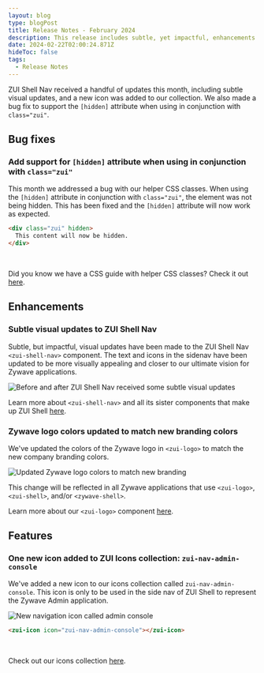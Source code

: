 ```yaml
---
layout: blog
type: blogPost
title: Release Notes - February 2024
description: This release includes subtle, yet impactful, enhancements to a couple components that affect ZUI Shell overall.
date: 2024-02-22T02:00:24.871Z
hideToc: false
tags:
  - Release Notes
---
```

ZUI Shell Nav received a handful of updates this month, including subtle visual updates, and a new icon was added to our collection. We also made a bug fix to support the `[hidden]` attribute when using in conjunction with `class="zui"`.

<docs-spacer></docs-spacer>

## Bug fixes

### Add support for `[hidden]` attribute when using in conjunction with `class="zui"`
This month we addressed a bug with our helper CSS classes. When using the `[hidden]` attribute in conjunction with `class="zui"`, the element was not being hidden. This has been fixed and the `[hidden]` attribute will now work as expected.
<br>

```html
<div class="zui" hidden>
  This content will now be hidden.
</div>
```

<br>

Did you know we have a CSS guide with helper CSS classes? Check it out [here](/design-system/developers/css-guide/).

<docs-spacer></docs-spacer>

## Enhancements

### Subtle visual updates to ZUI Shell Nav

Subtle, but impactful, visual updates have been made to the ZUI Shell Nav `<zui-shell-nav>` component. The text and icons in the sidenav have been updated to be more visually appealing and closer to our ultimate vision for Zywave applications.

![Before and after ZUI Shell Nav received some subtle visual updates](/images/2024-02-release-notes-shell-nav-visual-updates.png "Before and after ZUI Shell Nav received some subtle visual updates")

Learn more about `<zui-shell-nav>` and all its sister components that make up ZUI Shell [here](/design-system/components/shell/).

<docs-spacer size="small"></docs-spacer>

### Zywave logo colors updated to match new branding colors
We've updated the colors of the Zywave logo in `<zui-logo>` to match the new company branding colors.

![Updated Zywave logo colors to match new branding](/images/2024-02-release-notes-logo-colors.png "Updated Zywave logo colors to match new branding")

This change will be reflected in all Zywave applications that use `<zui-logo>`, `<zui-shell>`, and/or `<zywave-shell>`.

Learn more about our `<zui-logo>` component [here](/design-system/components/logos/).

<docs-spacer></docs-spacer>

## Features

### One new icon added to ZUI Icons collection: `zui-nav-admin-console`
We've added a new icon to our icons collection called `zui-nav-admin-console`. This icon is only to be used in the side nav of ZUI Shell to represent the Zywave Admin application.

![New navigation icon called admin console](/images/2024-02-release-notes-admin-console-icon.png "New navigation icon called admin console")
<br>

```html
<zui-icon icon="zui-nav-admin-console"></zui-icon>
```

<br>

Check out our icons collection [here](/design-system/components/icons/?tab=usage).